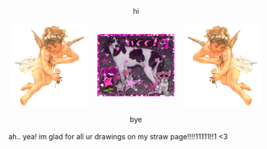 <div align="center">
<a>hi</a>
</div>
<br>

<div style="display: flex; justify-content: center; align-items: center; gap: 20px; flex-wrap: wrap;">
  <img src="https://github.com/spachka/spachka/blob/main/angelflut.gif?raw=true" alt="Angel left" style="max-width: 30%;">
  <img src="https://github.com/spachka/spachka/blob/d69f8e36b7702be130dcaacfe5d56a5e202d63b0/picmix.com_12681078.gif" alt="Main image" style="max-width: 30%;">
  <img src="https://github.com/spachka/spachka/blob/main/angelright.gif?raw=true" alt="Angel right" style="max-width: 30%;">
</div>

<br>
<div align="center">
<a>bye</a>
</div>

<br>
ah.. yea! im glad for all ur drawings on my straw page!!!!11111!!1 <3

